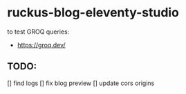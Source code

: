 # ruckus-blog-eleventy-studio

to test GROQ queries:
- https://groq.dev/

## TODO:

[] find logs
[] fix blog preview
[] update cors origins
